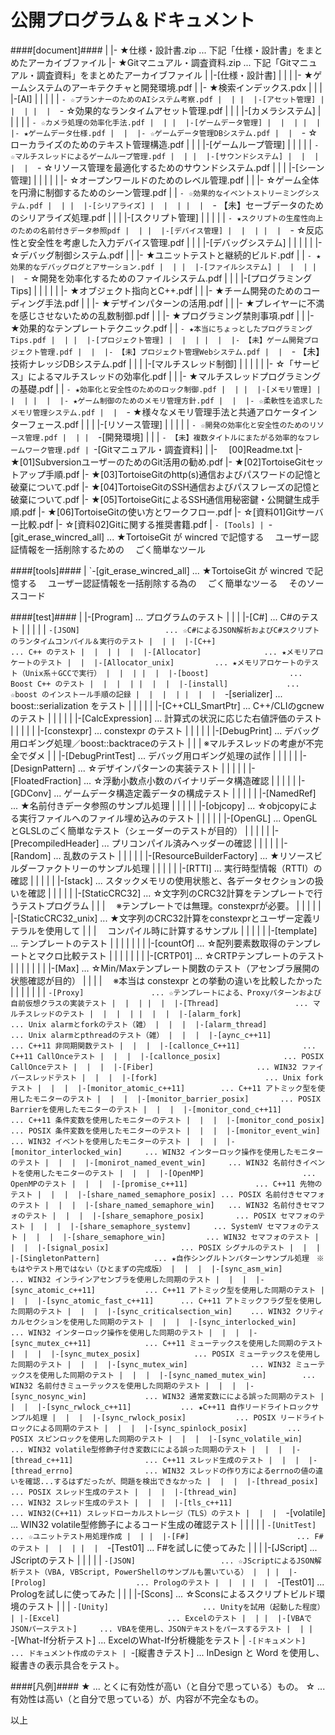 公開プログラム＆ドキュメント
======

####[document]####
     |
     |- ★仕様・設計書.zip             ... 下記「仕様・設計書」をまとめたアーカイブファイル
     |- ★Gitマニュアル・調査資料.zip  ... 下記「Gitマニュアル・調査資料」をまとめたアーカイブファイル
     |
     |-[仕様・設計書]
     |  |
     |  |- ★ゲームシステムのアーキテクチャと開発環境.pdf
     |  |- ★検索インデックス.pdx
     |  |
     |  |-[AI]
     |  |  |
     |  |  `- ☆プランナーのためのAIシステム考察.pdf
     |  |
     |  |-[アセット管理]
     |  |  |
     |  |  `- ☆効果的なランタイムアセット管理.pdf
     |  |
     |  |-[カメラシステム]
     |  |  |
     |  |  `- ☆カメラ処理の効率化手法.pdf
     |  |
     |  |-[ゲームデータ管理]
     |  |  |
     |  |  |- ★ゲームデータ仕様.pdf
     |  |  |- ☆ゲームデータ管理DBシステム.pdf
     |  |  `- ☆ローカライズのためのテキスト管理構造.pdf
     |  |
     |  |-[ゲームループ管理]
     |  |  |
     |  |  `- ☆マルチスレッドによるゲームループ管理.pdf
     |  |
     |  |-[サウンドシステム]
     |  |  |
     |  |  `- ☆リソース管理を最適化するためのサウンドシステム.pdf
     |  |
     |  |-[シーン管理]
     |  |  |
     |  |  |- ☆オープンワールドのためのレベル管理.pdf
     |  |  |- ☆ゲーム全体を円滑に制御するためのシーン管理.pdf
     |  |  `- ☆効果的なイベントストリーミングシステム.pdf
     |  |
     |  |-[シリアライズ]
     |  |  |
     |  |  `- 【未】セーブデータのためのシリアライズ処理.pdf
     |  |
     |  |-[スクリプト管理]
     |  |  |
     |  |  `- ★スクリプトの生産性向上のための名前付きデータ参照pdf
     |  |
     |  |-[デバイス管理]
     |  |  |
     |  |  `- ☆反応性と安全性を考慮した入力デバイス管理.pdf
     |  |
     |  |-[デバッグシステム]
     |  |  |
     |  |  |- ☆デバッグ制御システム.pdf
     |  |  |- ★ユニットテストと継続的ビルド.pdf
     |  |  `- ★効果的なデバッグログとアサーション.pdf
     |  |
     |  |-[ファイルシステム]
     |  |  |
     |  |  `- ☆開発を効率化するためのファイルシステム.pdf
     |  |
     |  |-[プログラミングTips]
     |  |  |
     |  |  |- ★オブジェクト指向とC++.pdf
     |  |  |- ★チーム開発のためのコーディング手法.pdf
     |  |  |- ★デザインパターンの活用.pdf
     |  |  |- ★プレイヤーに不満を感じさせないための乱数制御.pdf
     |  |  |- ★プログラミング禁則事項.pdf
     |  |  |- ★効果的なテンプレートテクニック.pdf
     |  |  `- ★本当にちょっとしたプログラミングTips.pdf
     |  |
     |  |-[プロジェクト管理]
     |  |  |
     |  |  |- 【未】ゲーム開発プロジェクト管理.pdf
     |  |  |- 【未】プロジェクト管理Webシステム.pdf
     |  |  `- 【未】技術ナレッジDBシステム.pdf
     |  |
     |  |-[マルチスレッド制御]
     |  |  |
     |  |  |- ☆「サービス」によるマルチスレッドの効率化.pdf
     |  |  |- ★マルチスレッドプログラミングの基礎.pdf
     |  |  `- ★効率化と安全性のためのロック制御.pdf
     |  |
     |  |-[メモリ管理]
     |  |  |
     |  |  |- ★ゲーム制御のためのメモリ管理方針.pdf
     |  |  |- ☆柔軟性を追求したメモリ管理システム.pdf
     |  |  `- ★様々なメモリ管理手法と共通アロケータインターフェース.pdf
     |  |
     |  |-[リソース管理]
     |  |  |
     |  |  `- ☆開発の効率化と安全性のためのリソース管理.pdf
     |  |
     |  `-[開発環境]
     |     |
     |     `- 【未】複数タイトルにまたがる効率的なフレームワーク管理.pdf
     |
     `-[Gitマニュアル・調査資料]
        |
        |- 　[00]Readme.txt
        |- ★[01]SubversionユーザーのためのGit活用の勧め.pdf
        |- ★[02]TortoiseGitセットアップ手順.pdf
        |- ★[03]TortoiseGitのhttp(s)通信およびパスワードの記憶と破棄について.pdf
        |- ★[04]TortoiseGitのSSH通信およびパスフレーズの記憶と破棄について.pdf
        |- ★[05]TortoiseGitによるSSH通信用秘密鍵・公開鍵生成手順.pdf
        |- ★[06]TortoiseGitの使い方とワークフロー.pdf
        |- ☆[資料01]Gitサーバー比較.pdf
        |- ☆[資料02]Gitに関する推奨書籍.pdf
        |
        `- [Tools]
            |
            `-[git_erase_wincred_all] ... ★TortoiseGit が wincred で記憶する
                                          　ユーザー認証情報を一括削除するための
                                          　ごく簡単なツール

####[tools]####
     |
     `-[git_erase_wincred_all]        ... ★TortoiseGit が wincred で記憶する
                                          　ユーザー認証情報を一括削除する為の
                                          　ごく簡単なツーる
                                          　そのソースコード

####[test]####
     |
     |-[Program]                      ... プログラムのテスト
     |  |
     |  |-[C#]                        ... C#のテスト
     |  |  |
     |  |  `-[JSON]                   ... ☆C#によるJSON解析およびC#スクリプトのランタイムコンパイル＆実行のテスト
     |  |
     |  |-[C++]                       ... C++ のテスト
     |  |  |
     |  |  |-[Allocator]              ... ★メモリアロケートのテスト
     |  |  |-[Allocator_unix]         ... ★メモリアロケートのテスト（Unix系＋GCCで実行）
     |  |  |
     |  |  |-[boost]                  ... Boost C++ のテスト
     |  |  |  |
     |  |  |  |-[install]             ... ☆boost のインストール手順の記録
     |  |  |  |
     |  |  |  `-[serializer]          ... boost::serialization をテスト
     |  |  |
     |  |  |-[C++CLI_SmartPtr]        ... C++/CLIのgcnewのテスト
     |  |  |
     |  |  |-[CalcExpression]         ... 計算式の状況に応じた右値評価のテスト
     |  |  |
     |  |  |-[constexpr]              ... constexpr のテスト
     |  |  |
     |  |  |-[DebugPrint]             ... デバッグ用ロギング処理／boost::backtraceのテスト
     |  |  |                              ※マルチスレッドの考慮が不完全でダメ
     |  |  |-[DebugPrintTest]         ... デバッグ用ロギング処理の試作
     |  |  |
     |  |  |-[DesignPattern]          ... ☆デザインパターンの実装テスト
     |  |  |
     |  |  |-[FloatedFraction]        ... ☆浮動小数点小数のバイナリデータ構造確認
     |  |  |
     |  |  |-[GDConv]                 ... ゲームデータ構造定義データの構成テスト
     |  |  |
     |  |  |-[NamedRef]               ... ★名前付きデータ参照のサンプル処理
     |  |  |
     |  |  |-[objcopy]                ... ☆objcopyによる実行ファイルへのファイル埋め込みのテスト
     |  |  |
     |  |  |-[OpenGL]                 ... OpenGLとGLSLのごく簡単なテスト（シェーダーのテストが目的）
     |  |  |
     |  |  |-[PrecompiledHeader]      ... プリコンパイル済みヘッダーの確認
     |  |  |
     |  |  |-[Random]                 ... 乱数のテスト
     |  |  |
     |  |  |-[ResourceBuilderFactory] ... ★リソースビルダーファクトリーのサンプル処理
     |  |  |
     |  |  |-[RTTI]                   ... 実行時型情報（RTTI）の確認
     |  |  |
     |  |  |-[stack]                  ... スタックメモリの使用状態と、各データセクションの扱いを確認
     |  |  |
     |  |  |-[StaticCRC32]            ... ☆文字列のCRC32計算をテンプレートで行うテストプログラム
     |  |  |                              　※テンプレートでは無理。constexprが必要。
     |  |  |
     |  |  |-[StaticCRC32_unix]       ... ★文字列のCRC32計算をconstexprとユーザー定義リテラルを使用して
     |  |  |                              　コンパイル時に計算するサンプル
     |  |  |
     |  |  |-[template]               ... テンプレートのテスト
     |  |  |  |
     |  |  |  |-[countOf]             ... ☆配列要素数取得のテンプレートとマクロ比較テスト
     |  |  |  |
     |  |  |  |-[CRTP01]              ... ☆CRTPテンプレートのテスト
     |  |  |  |
     |  |  |  |-[Max]                 ... ☆Min/Maxテンプレート関数のテスト（アセンブラ展開の状態確認が目的）
     |  |  |  |                           　※本当は constexpr との挙動の違いを比較したかった
     |  |  |  |
     |  |  |  `-[Proxy]               ... ☆テンプレートによる、Proxyパターンおよび自前仮想クラスの実装テスト
     |  |  |
     |  |  |-[Thread]                 ... マルチスレッドのテスト
     |  |  |  |
     |  |  |  |-[alarm_fork]                  ... Unix alarmとforkのテスト（雑）
     |  |  |  |-[alarm_thread]                ... Unix alarmとpthreadのテスト（雑）
     |  |  |  |-[aync_c++11]                  ... C++11 非同期関数テスト
     |  |  |  |-[callonce_C++11]              ... C++11 CallOnceテスト
     |  |  |  |-[callonce_posix]              ... POSIX CallOnceテスト
     |  |  |  |-[Fiber]                       ... WIN32 ファイバースレッドテスト
     |  |  |  |-[fork]                        ... Unix forkテスト
     |  |  |  |-[monitor_atomic_c++11]        ... C++11 アトミック型を使用したモニターのテスト
     |  |  |  |-[monitor_barrier_posix]       ... POSIX Barrierを使用したモニターのテスト
     |  |  |  |-[monitor_cond_c++11]          ... C++11 条件変数を使用したモニターのテスト
     |  |  |  |-[monitor_cond_posix]          ... POSIX 条件変数を使用したモニターのテスト
     |  |  |  |-[monitor_event_win]           ... WIN32 イベントを使用したモニターのテスト
     |  |  |  |-[monitor_interlocked_win]     ... WIN32 インターロック操作を使用したモニターのテスト
     |  |  |  |-[monirot_named_event_win]     ... WIN32 名前付きイベントを使用したモニターのテスト
     |  |  |  |-[OpenMP]                      ... OpenMPのテスト
     |  |  |  |-[promise_c++11]               ... C++11 先物のテスト
     |  |  |  |-[share_named_semaphore_posix] ... POSIX 名前付きセマフォのテスト
     |  |  |  |-[share_named_semaphore_win]   ... WIN32 名前付きセマフォのテスト
     |  |  |  |-[share_semaphore_posix]       ... POSIX セマフォのテスト
     |  |  |  |-[share_semaphore_systemv]     ... SystemV セマフォのテスト
     |  |  |  |-[share_semaphore_win]         ... WIN32 セマフォのテスト
     |  |  |  |-[signal_posix]                ... POSIX シグナルのテスト
     |  |  |  |-[SingletonPattern]            ... ★自作シングルトンパターンサンプル処理　※もはやテスト用ではない（ひとまずの完成版）
     |  |  |  |-[sync_asm_win]                ... WIN32 インラインアセンブラを使用した同期のテスト
     |  |  |  |-[sync_atomic_c++11]           ... C++11 アトミック型を使用した同期のテスト
     |  |  |  |-[sync_atomic_fast_c++11]      ... C++11 アトミックフラグ型を使用した同期のテスト
     |  |  |  |-[sync_criticalsection_win]    ... WIN32 クリティカルセクションを使用した同期のテスト
     |  |  |  |-[sync_interlocked_win]        ... WIN32 インターロック操作を使用した同期のテスト
     |  |  |  |-[sync_mutex_c++11]            ... C++11 ミューテックスを使用した同期のテスト
     |  |  |  |-[sync_mutex_posix]            ... POSIX ミューテックスを使用した同期のテスト
     |  |  |  |-[sync_mutex_win]              ... WIN32 ミューテックスを使用した同期のテスト
     |  |  |  |-[sync_named_mutex_win]        ... WIN32 名前付きミューテックスを使用した同期のテスト
     |  |  |  |-[sync_nosync_win]             ... WIN32 通常変数にによる誤った同期のテスト
     |  |  |  |-[sync_rwlock_c++11]           ... ★C++11 自作リードライトロックサンプル処理
     |  |  |  |-[sync_rwlock_posix]           ... POSIX リードライトロックによる同期のテスト
     |  |  |  |-[sync_spinlock_posix]         ... POSIX スピンロックを使用した同期のテスト
     |  |  |  |-[sync_volatile_win]           ... WIN32 volatile型修飾子付き変数にによる誤った同期のテスト
     |  |  |  |-[thread_c++11]                ... C++11 スレッド生成のテスト
     |  |  |  |-[thread_errno]                ... WIN32 スレッドの作り方によるerrnoの値の違いを確認...するはずだったが、問題を検出できなかった
     |  |  |  |-[thread_posix]                ... POSIX スレッド生成のテスト
     |  |  |  |-[thread_win]                  ... WIN32 スレッド生成のテスト
     |  |  |  |-[tls_c++11]                   ... WIN32(C++11) スレッドローカルストレージ（TLS）のテスト
     |  |  |  `-[volatile]                    ... WIN32 volatile型修飾子によるコード生成の確認テスト
     |  |  |
     |  |  `-[UnitTest]               ... ☆ユニットテスト用処理作成
     |  |
     |  |-[F#]                        ... F#のテスト
     |  |  |
     |  |  `-[Test01]                 ... F#を試しに使ってみた
     |  |
     |  |-[JScript]                   ... JScriptのテスト
     |  |  |
     |  |  `-[JSON]                   ... ☆JScriptによるJSON解析テスト（VBA, VBScript, PowerShellのサンプルも置いている）
     |  |
     |  |-[Prolog]                    ... Prologのテスト
     |  |  |
     |  |  `-[Test01]                 ... Prologを試しに使ってみた
     |  |
     |  |-[Scons]                     ... ☆Sconsによるスクリプトビルド環境のテスト
     |  |
     |  `-[Unity]                     ... Unityを試用（起動した程度）
     |
     |-[Excel]                        ... Excelのテスト
     |  |
     |  |-[VBAでJSONパーステスト]     ... VBAを使用し、JSONテキストをパースするテスト
     |  |
     |  `-[What-If分析テスト]         ... ExcelのWhat-If分析機能をテスト
     |
     `-[ドキュメント]                 ... ドキュメント作成のテスト
        |
        `-[縦書きテスト]              ... InDesign と Word を使用し、縦書きの表示具合をテスト。

####[凡例]####
    ★ ... とくに有効性が高い（と自分で思っている）もの。
    ☆ ... 有効性は高い（と自分で思っている）が、内容が不完全なもの。

以上
